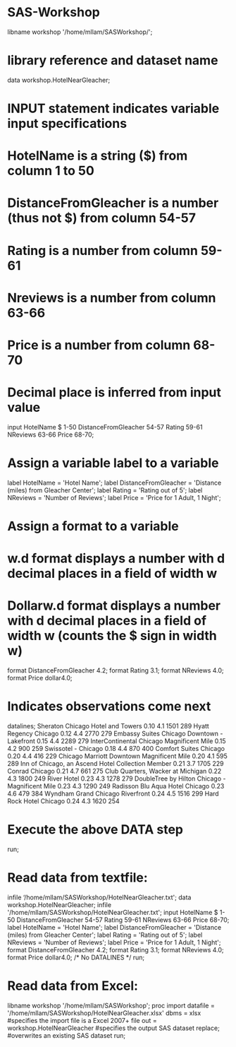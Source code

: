 # SAS-Workshop

libname workshop '/home/mllam/SASWorkshop/';

# library reference and dataset name
data workshop.HotelNearGleacher;   

# INPUT statement indicates variable input specifications
# HotelName is a string ($) from column 1 to 50
# DistanceFromGleacher is a number (thus not $) from column 54-57
# Rating is a number from column 59-61
# Nreviews is a number from column 63-66
# Price is a number from column 68-70
# Decimal place is inferred from input value
input HotelName $ 1-50 DistanceFromGleacher 54-57 Rating 59-61 NReviews 63-66 Price 68-70;

# Assign a variable label to a variable
label HotelName = 'Hotel Name';
label DistanceFromGleacher = 'Distance (miles) from Gleacher Center';
label Rating = 'Rating out of 5';
label NReviews = 'Number of Reviews';
label Price = 'Price for 1 Adult, 1 Night';

# Assign a format to a variable
# w.d format displays a number with d decimal places in a field of width w
# Dollarw.d format displays a number with d decimal places in a field of width w (counts the $ sign in width w)
format DistanceFromGleacher 4.2;
format Rating 3.1;
format NReviews 4.0;
format Price dollar4.0;

# Indicates observations come next
datalines;
Sheraton Chicago Hotel and Towers                    0.10 4.1 1501 289
Hyatt Regency Chicago                                0.12 4.4 2770 279
Embassy Suites Chicago Downtown - Lakefront          0.15 4.4 2289 279
InterContinental Chicago Magnificent Mile            0.15 4.2  900 259
Swissotel - Chicago                                  0.18 4.4  870 400
Comfort Suites Chicago                               0.20 4.4  416 229
Chicago Marriott Downtown Magnificent Mile           0.20 4.1  595 289
Inn of Chicago, an Ascend Hotel Collection Member    0.21 3.7 1705 229
Conrad Chicago                                       0.21 4.7  661 275
Club Quarters, Wacker at Michigan                    0.22 4.3 1800 249
River Hotel                                          0.23 4.3 1278 279
DoubleTree by Hilton Chicago - Magnificent Mile      0.23 4.3 1290 249
Radisson Blu Aqua Hotel Chicago                      0.23 4.6  479 384
Wyndham Grand Chicago Riverfront                     0.24 4.5 1516 299
Hard Rock Hotel Chicago                              0.24 4.3 1620 254

# Execute the above DATA step
run;


# Read data from textfile: 
infile ‘/home/mllam/SASWorkshop/HotelNearGleacher.txt';
data workshop.HotelNearGleacher;
infile '/home/mllam/SASWorkshop/HotelNearGleacher.txt';
input HotelName $ 1-50 DistanceFromGleacher 54-57 Rating 59-61 NReviews 63-66 Price 68-70;
label HotelName = 'Hotel Name';
label DistanceFromGleacher = 'Distance (miles) from Gleacher Center';
label Rating = 'Rating out of 5';
label NReviews = 'Number of Reviews';
label Price = 'Price for 1 Adult, 1 Night';
format DistanceFromGleacher 4.2;
format Rating 3.1;
format NReviews 4.0;
format Price dollar4.0;
/* No DATALINES */
run;

# Read data from Excel:
libname workshop '/home/mllam/SASWorkshop';
proc import datafile = '/home/mllam/SASWorkshop/HotelNearGleacher.xlsx'
            dbms = xlsx   #specifies the import file is a Excel 2007+ file
            out = workshop.HotelNearGleacher  #specifies the output SAS dataset
            replace;   #overwrites an existing SAS dataset
            run;
            
            


